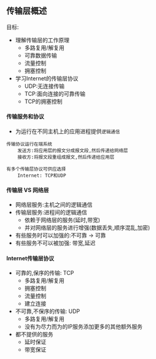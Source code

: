 ## 传输层概述

目标:
- 理解传输层的工作原理
	* 多路复用/解复用
	* 可靠数据传输
	* 流量控制
	* 拥塞控制
- 学习Internet的传输层协议
	* UDP:无连接传输
	* TCP:面向连接的可靠传输
	* TCP的拥塞控制

#### 传输服务和协议

- 为运行在不同主机上的应用进程提供```逻辑通信```

```
传输协议运行在端系统
	发送方:将应用层的报文分成报文段,然后传递给网络层
	接收方:将报文段重组成报文,然后传递给应用层

有多个传输层协议可供应选择
	Internet: TCP和UDP
```

#### 传输层 VS 网络层

- 网络层服务:主机之间的逻辑通信
- 传输层服务:进程间的逻辑通信
	* 依赖于网络层的服务(延时,带宽)
	* 并对网络层的服务进行增强(数据丢失,顺序混乱,加密)
- 有些服务时可以加强的:不可靠 -> 可靠
- 有些服务不可以被加强: 带宽,延迟

#### Internet传输层协议

- 可靠的,保序的传输: TCP
	* 多路复用/解复用
	* 拥塞控制
	* 流量控制
	* 建立连接
- 不可靠,不保序的传输: UDP
	* 多路复用/解复用
	* 没有为尽力而为的IP服务添加更多的其他额外服务
- 都不提供的服务
	* 延时保证
	* 带宽保证



























